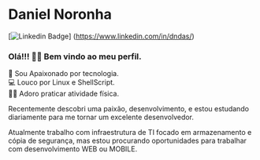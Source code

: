 <!-- 
Apartir daqui é onde eu começo a editar meu perfil.
-->
# Daniel Noronha    
[![Linkedin Badge](https://img.shields.io/badge/-LinkedIn-blue?style=flat-square&logo=Linkedin&logoColor=white&link=https://www.linkedin.com/in/dndas/)]
(https://www.linkedin.com/in/dndas/)    

### Olá!!! 👋🏽 Bem vindo ao meu perfil.    

 🔌 Sou Apaixonado por tecnologia.    
 💻 Louco por Linux e ShellScript.    
 🏋🏽 Adoro praticar atividade física.    
 
 Recentemente descobri uma paixão, desenvolvimento, e estou estudando diariamente para me tornar um excelente desenvolvedor.    
 
 Atualmente trabalho com infraestrutura de TI focado em armazenamento e cópia de segurança, mas estou procurando oportunidades para trabalhar com desenvolvimento WEB ou MOBILE.
